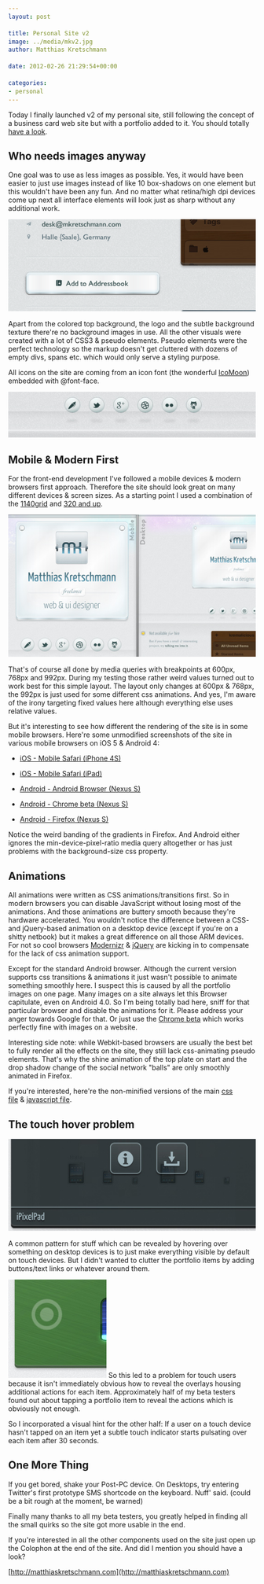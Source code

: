 ```yaml
---
layout: post

title: Personal Site v2
image: ../media/mkv2.jpg
author: Matthias Kretschmann

date: 2012-02-26 21:29:54+00:00
  
categories:
- personal
---
```


Today I finally launched v2 of my personal site, still following the concept of a business card web site but with a portfolio added to it. You should totally [have a look](http://matthiaskretschmann.com).

## Who needs images anyway

One goal was to use as less images as possible. Yes, it would have been easier to just use images instead of like 10 box-shadows on one element but this wouldn't have been any fun. And no matter what retina/high dpi devices come up next all interface elements will look just as sharp without any additional work.

![](../media/mkv2-detail.png)

Apart from the colored top background, the logo and the subtle background texture there're no background images in use. All the other visuals were created with a lot of CSS3 & pseudo elements. Pseudo elements were the perfect technology so the markup doesn't get cluttered with dozens of empty divs, spans etc. which would only serve a styling purpose.

All icons on the site are coming from an icon font (the wonderful [IcoMoon](http://keyamoon.com/icomoon)) embedded with @font-face.

![](../media/mkv2-balls.jpg)


## Mobile & Modern First


For the front-end development I've followed a mobile devices & modern browsers first approach. Therefore the site should look great on many different devices & screen sizes. As a starting point I used a combination of the [1140grid](http://cssgrid.net) and [320 and up](http://www.stuffandnonsense.co.uk/projects/320andup/).

![](../media/mkv2-responsivelayouts.jpg)

That's of course all done by media queries with breakpoints at 600px, 768px and 992px. During my testing those rather weird values turned out to work best for this simple layout. The layout only changes at 600px & 768px, the 992px is just used for some different css animations. And yes, I'm aware of the irony targeting fixed values here although everything else uses relative values.

But it's interesting to see how different the rendering of the site is in some mobile browsers. Here're some unmodified screenshots of the site in various mobile browsers on iOS 5 & Android 4:



	
  * [iOS - Mobile Safari (iPhone 4S)](../media/mkv2-iphone.png)

	
  * [iOS - Mobile Safari (iPad)](../media/mkv2-ipad.png)

	
  * [Android - Android Browser (Nexus S)](../media/mkv2-android.png)

	
  * [Android - Chrome beta (Nexus S)](../media/mkv2-android-chrome.png)

	
  * [Android - Firefox (Nexus S)](../media/mkv2-android-firefox.png)


Notice the weird banding of the gradients in Firefox. And Android either ignores the min-device-pixel-ratio media query altogether or has just problems with the background-size css property.


## Animations


All animations were written as CSS animations/transitions first. So in modern browsers you can disable JavaScript without losing most of the animations. And those animations are buttery smooth because they're hardware accelerated. You wouldn't notice the difference between a CSS- and jQuery-based animation on a desktop device (except if you're on a shitty netbook) but it makes a great difference on all those ARM devices. For not so cool browsers [Modernizr](http://www.modernizr.com/) & [jQuery](http://jquery.com/) are kicking in to compensate for the lack of css animation support.

Except for the standard Android browser. Although the current version supports css transitions & animations it just wasn't possible to animate something smoothly here. I suspect this is caused by all the portfolio images on one page. Many images on a site always let this Browser capitulate, even on Android 4.0. So I'm being totally bad here, sniff for that particular browser and disable the animations for it. Please address your anger towards Google for that. Or just use the [Chrome beta](https://market.android.com/details?id=com.android.chrome) which works perfectly fine with images on a website.

Interesting side note: while Webkit-based browsers are usually the best bet to fully render all the effects on the site, they still lack css-animating pseudo elements. That's why the shine animation of the top plate on start and the drop shadow change of the social network "balls" are only smoothly animated in Firefox.

If you're interested, here're the non-minified versions of the main [css file](http://matthiaskretschmann.com/style/css/style.css) & [javascript file](http://matthiaskretschmann.com/style/js/script.js).


## The touch hover problem


![](../media/mkv2-portfolio-overlay.jpg)

A common pattern for stuff which can be revealed by hovering over something on desktop devices is to just make everything visible by default on touch devices. But I didn't wanted to clutter the portfolio items by adding buttons/text links or whatever around them.

![](../media/mkv2-ipad-touchindicator.jpg) So this led to a problem for touch users because it isn't immediately obvious how to reveal the overlays housing additional actions for each item. Approximately half of my beta testers found out about tapping a portfolio item to reveal the actions which is obviously not enough.

So I incorporated a visual hint for the other half: If a user on a touch device hasn't tapped on an item yet a subtle touch indicator starts pulsating over each item after 30 seconds.


## One More Thing


If you get bored, shake your Post-PC device. On Desktops, try entering Twitter's first prototype SMS shortcode on the keyboard. Nuff' said. (could be a bit rough at the moment, be warned)

Finally many thanks to all my beta testers, you greatly helped in finding all the small quirks so the site got more usable in the end.

If you're interested in all the other components used on the site just open up the Colophon at the end of the site. And did I mention you should have a look?

[http://matthiaskretschmann.com](http://matthiaskretschmann.com)
